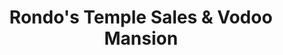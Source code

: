 ---
title: "Rondo's Temple Sales & Vodoo Mansion"
url: /atlanta/rondos-temple-sales-and-vodoo-mansion/
shop: religion
---